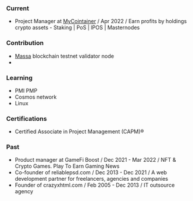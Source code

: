 ### Current
- Project Manager at [MyCointainer](https://www.mycointainer.com) / Apr 2022 / Earn profits by holdings crypto assets - Staking | PoS | lPOS | Masternodes

### Contribution
- [Massa](https://massa.net) blockchain testnet validator node
- 

### Learning
- PMI PMP
- Cosmos network
- Linux

### Certifications
- Certified Associate in Project Management (CAPM)®

### Past
- Product manager at GameFi Boost / Dec 2021 - Mar 2022 / NFT & Crypto Games. Play To Earn Gaming News
- Co-founder of reliablepsd.com / Dec 2013 - Dec 2021 / A web development partner for freelancers, agencies and companies
- Founder of crazyxhtml.com / Feb 2005 - Dec 2013 / IT outsource agency
